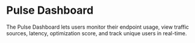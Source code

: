 # Pulse Dashboard

The Pulse Dashboard lets users monitor their endpoint usage, view traffic sources, latency, optimization score, and track unique users in real-time.
